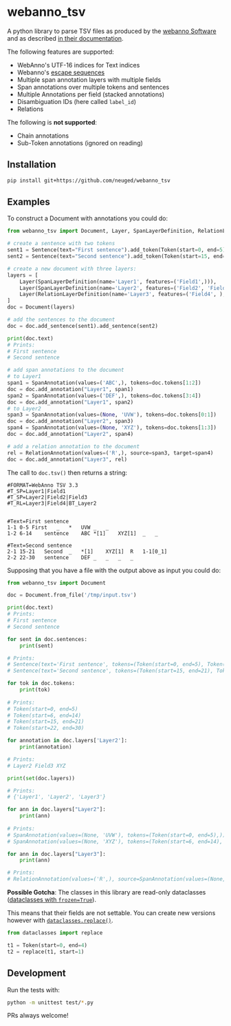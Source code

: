 
# webanno_tsv

A python library to parse TSV files as produced by the [webanno Software](https://github.com/webanno/webanno) and as described [in their documentation](https://zoidberg.ukp.informatik.tu-darmstadt.de/jenkins/job/WebAnno%20%28GitHub%29%20%28master%29/de.tudarmstadt.ukp.clarin.webanno$webanno-webapp/doclinks/1/#sect_webannotsv).

The following features are supported:

* WebAnno's UTF-16 indices for Text indices
* Webanno's [escape sequences](https://zoidberg.ukp.informatik.tu-darmstadt.de/jenkins/job/WebAnno%20%28GitHub%29%20%28master%29/de.tudarmstadt.ukp.clarin.webanno$webanno-webapp/doclinks/1/#_reserved_characters)
* Multiple span annotation layers with multiple fields
* Span annotations over multiple tokens and sentences
* Multiple Annotations per field (stacked annotations)
* Disambiguation IDs (here called `label_id`)
* Relations

The following is __not supported__:

* Chain annotations
* Sub-Token annotations (ignored on reading)


## Installation

```sh
pip install git+https://github.com/neuged/webanno_tsv
```

## Examples

To construct a Document with annotations you could do:

```python
from webanno_tsv import Document, Layer, SpanLayerDefinition, RelationLayerDefinition, Sentence, Token, SpanAnnotation, RelationAnnotation

# create a sentence with two tokens
sent1 = Sentence(text="First sentence").add_token(Token(start=0, end=5), expected_text="First").add_token(Token(start=6, end=14), expected_text="sentence")
sent2 = Sentence(text="Second sentence").add_token(Token(start=15, end=21), expected_text="Second").add_token(Token(start=22, end=30), expected_text="sentence")

# create a new document with three layers:
layers = [
    Layer(SpanLayerDefinition(name='Layer1', features=('Field1',))),
    Layer(SpanLayerDefinition(name='Layer2', features=('Field2', 'Field3'))),
    Layer(RelationLayerDefinition(name='Layer3', features=('Field4', ), base='Layer2')),
]
doc = Document(layers)

# add the sentences to the document
doc = doc.add_sentence(sent1).add_sentence(sent2)

print(doc.text)
# Prints:
# First sentence
# Second sentence

# add span annotations to the document
# to Layer1
span1 = SpanAnnotation(values=('ABC',), tokens=doc.tokens[1:2])
doc = doc.add_annotation("Layer1", span1)
span2 = SpanAnnotation(values=('DEF',), tokens=doc.tokens[3:4])
doc = doc.add_annotation("Layer1", span2)
# to Layer2
span3 = SpanAnnotation(values=(None, 'UVW'), tokens=doc.tokens[0:1])
doc = doc.add_annotation("Layer2", span3)
span4 = SpanAnnotation(values=(None, 'XYZ'), tokens=doc.tokens[1:3])
doc = doc.add_annotation("Layer2", span4)

# add a relation annotation to the document
rel = RelationAnnotation(values=('R',), source=span3, target=span4)
doc = doc.add_annotation("Layer3", rel)
```

The call to `doc.tsv()` then returns a string:

```
#FORMAT=WebAnno TSV 3.3
#T_SP=Layer1|Field1
#T_SP=Layer2|Field2|Field3
#T_RL=Layer3|Field4|BT_Layer2


#Text=First sentence
1-1	0-5	First	_	*	UVW	_	_
1-2	6-14	sentence	ABC	*[1]	XYZ[1]	_	_

#Text=Second sentence
2-1	15-21	Second	_	*[1]	XYZ[1]	R	1-1[0_1]
2-2	22-30	sentence	DEF	_	_	_	_

```

Supposing that you have a file with the output above as input you could do:

```python
from webanno_tsv import Document

doc = Document.from_file('/tmp/input.tsv')

print(doc.text)
# Prints:
# First sentence
# Second sentence

for sent in doc.sentences:
    print(sent)

# Prints:
# Sentence(text='First sentence', tokens=(Token(start=0, end=5), Token(start=6, end=14)))
# Sentence(text='Second sentence', tokens=(Token(start=15, end=21), Token(start=22, end=30)))

for tok in doc.tokens:
    print(tok)
    
# Prints:
# Token(start=0, end=5)
# Token(start=6, end=14)
# Token(start=15, end=21)
# Token(start=22, end=30)

for annotation in doc.layers['Layer2']:
    print(annotation)

# Prints:
# Layer2 Field3 XYZ

print(set(doc.layers))

# Prints:
# {'Layer1', 'Layer2', 'Layer3'}

for ann in doc.layers["Layer2"]:
    print(ann)
    
# Prints:
# SpanAnnotation(values=(None, 'UVW'), tokens=(Token(start=0, end=5),))
# SpanAnnotation(values=(None, 'XYZ'), tokens=(Token(start=6, end=14), Token(start=15, end=21)))

for ann in doc.layers["Layer3"]:
    print(ann)

# Prints:
# RelationAnnotation(values=('R',), source=SpanAnnotation(values=(None, 'UVW'), tokens=(Token(start=0, end=5),)), target=SpanAnnotation(values=(None, 'XYZ'), tokens=(Token(start=6, end=14), Token(start=15, end=21))))
```

__Possible Gotcha__: The classes in this library are read-only dataclasses ([dataclasses with `frozen=True`](https://docs.python.org/3/library/dataclasses.html#dataclasses.dataclass)).

This means that their fields are not settable. You can create new versions however with [`dataclasses.replace()`](https://docs.python.org/3/library/dataclasses.html#dataclasses.replace).

```py
from dataclasses import replace

t1 = Token(start=0, end=4)
t2 = replace(t1, start=1)
```


## Development

Run the tests with:

```sh
python -m unittest test/*.py
```

PRs always welcome!
